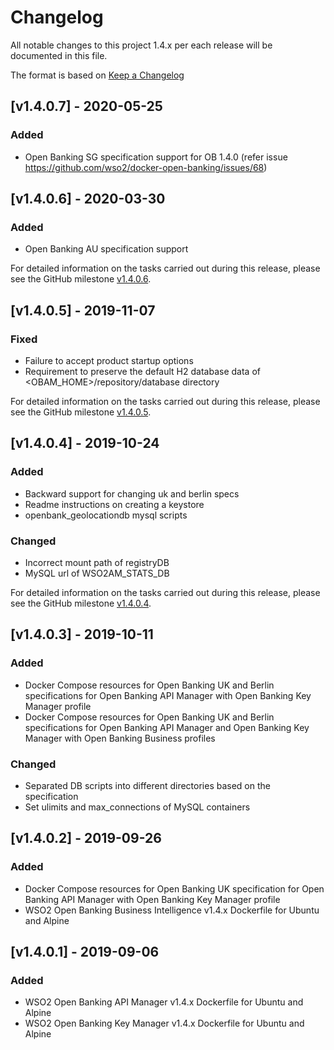 # Changelog
All notable changes to this project 1.4.x per each release will be documented in this file.

The format is based on [Keep a Changelog](https://keepachangelog.com/en/1.0.0/)

## [v1.4.0.7] - 2020-05-25

### Added
- Open Banking SG specification support for OB 1.4.0 (refer issue https://github.com/wso2/docker-open-banking/issues/68)

## [v1.4.0.6] - 2020-03-30

### Added
- Open Banking AU specification support

For detailed information on the tasks carried out during this release, please see the GitHub milestone
[v1.4.0.6](https://github.com/wso2/docker-open-banking/milestone/7).

## [v1.4.0.5] - 2019-11-07

### Fixed
- Failure to accept product startup options
- Requirement to preserve the default H2 database data of <OBAM_HOME>/repository/database directory

For detailed information on the tasks carried out during this release, please see the GitHub milestone
[v1.4.0.5](https://github.com/wso2/docker-open-banking/milestone/6).


## [v1.4.0.4] - 2019-10-24

### Added
- Backward support for changing uk and berlin specs
- Readme instructions on creating a keystore
- openbank_geolocationdb mysql scripts

### Changed
- Incorrect mount path of registryDB
- MySQL url of WSO2AM_STATS_DB

For detailed information on the tasks carried out during this release, please see the GitHub milestone [v1.4.0.4](https://github.com/wso2/docker-open-banking/milestone/5).

## [v1.4.0.3] - 2019-10-11

### Added
- Docker Compose resources for Open Banking UK and Berlin specifications for Open Banking API Manager with Open Banking Key Manager profile
- Docker Compose resources for Open Banking UK and Berlin specifications for Open Banking API Manager and Open Banking Key Manager with Open Banking Business profiles

### Changed
- Separated DB scripts into different directories based on the specification
- Set ulimits and max_connections of MySQL containers

## [v1.4.0.2] - 2019-09-26

### Added
- Docker Compose resources for Open Banking UK specification for Open Banking API Manager with Open Banking Key Manager profile
- WSO2 Open Banking Business Intelligence v1.4.x Dockerfile for Ubuntu and Alpine

## [v1.4.0.1] - 2019-09-06

### Added
- WSO2 Open Banking API Manager v1.4.x Dockerfile for Ubuntu and Alpine
- WSO2 Open Banking Key Manager v1.4.x Dockerfile for Ubuntu and Alpine
